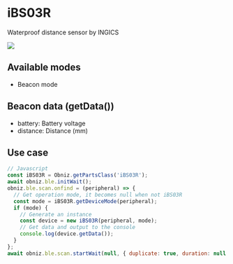# iBS03R

Waterproof distance sensor by INGICS

![](image.jpg)

## Available modes

- Beacon mode

## Beacon data (getData())

- battery: Battery voltage
- distance: Distance (mm)

## Use case

```javascript
// Javascript
const iBS03R = Obniz.getPartsClass('iBS03R');
await obniz.ble.initWait();
obniz.ble.scan.onfind = (peripheral) => {
  // Get operation mode, it becomes null when not iBS03R
  const mode = iBS03R.getDeviceMode(peripheral);
  if (mode) {
    // Generate an instance
    const device = new iBS03R(peripheral, mode);
    // Get data and output to the console
    console.log(device.getData());
  }
};
await obniz.ble.scan.startWait(null, { duplicate: true, duration: null });
```

